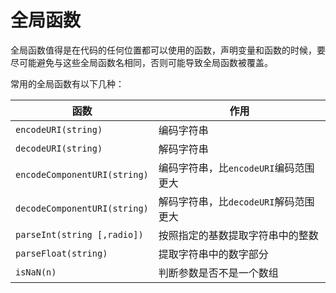 # 全局函数

全局函数值得是在代码的任何位置都可以使用的函数，声明变量和函数的时候，要尽可能避免与这些全局函数名相同，否则可能导致全局函数被覆盖。

常用的全局函数有以下几种：

| 函数                         | 作用                                  |
| ---------------------------- | ------------------------------------- |
| `encodeURI(string)`          | 编码字符串                            |
| `decodeURI(string)`          | 解码字符串                            |
| `encodeComponentURI(string)` | 编码字符串，比`encodeURI`编码范围更大 |
| `decodeComponentURI(string)` | 解码字符串，比`decodeURI`解码范围更大 |
| `parseInt(string [,radio])`  | 按照指定的基数提取字符串中的整数      |
| `parseFloat(string)`         | 提取字符串中的数字部分                |
| `isNaN(n)`                   | 判断参数是否不是一个数组              |
